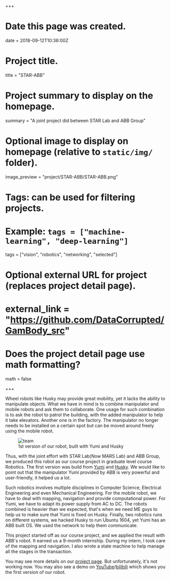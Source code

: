 +++
# Date this page was created.
date = 2018-09-12T10:36:00Z

# Project title.
title = "STAR-ABB"

# Project summary to display on the homepage.
summary = "A joint project did between STAR Lab and ABB Group"

# Optional image to display on homepage (relative to `static/img/` folder).
image_preview = "project/STAR-ABB/STAR-ABB.png"

# Tags: can be used for filtering projects.
# Example: `tags = ["machine-learning", "deep-learning"]`
tags = ["vision", "robotics", "networking", "selected"]

# Optional external URL for project (replaces project detail page).
# external_link = "https://github.com/DataCorrupted/GamBody_src"

# Does the project detail page use math formatting?
math = false

+++

Wheel robots like Husky may provide great mobility, yet it lacks the ability to manipulate objects. What we have in mind is to combine manipulator and mobile robots and ask them to collaborate. One usage for such combination is to ask the robot to patrol the building, with the added manipulator to help it take elevators. Another one is in the factory. The manipulator no longer needs to be installed on a certain spot but can be moved around freely using the mobile robot.

<figure>
  <img src="/img/project/STAR-ABB/STAR-ABB.png" alt="team"/>
  <figcaption>1st version of our robot, built with Yumi and Husky</figcaption>
</figure>

Thus, with the joint effort with STAR Lab(Now MARS Lab) and ABB Group, we produced this robot as our course project in graduate level course Robotics. The first version was build from [Yumi](https://new.abb.com/products/robotics/industrial-robots/yumi) and [Husky](https://www.clearpathrobotics.com/husky-unmanned-ground-vehicle-robot/). We would like to point out that the manipulator Yumi provided by ABB is very powerful and user-friendly, it helped us a lot.

Such robotics involves multiple disciplines in Computer Science, Electrical Engineering and even Mechanical Engineering. For the mobile robot, we have to deal with mapping, navigation and provide computational power. For Yumi, we have to adapt its power supply from AC to DC. The robots combined is heavier than we expected, that's when we need ME guys to help us to make sure that Yumi is fixed on Husky. Finally, two robotics runs on different systems, we hacked Husky to run Ubuntu 1604, yet Yumi has an ABB built OS. We used the network to help them communicate.

This project started off as our course project, and we applied the result with ABB's robot. It earned us a 9-month internship. During my intern, I took care of the mapping and navigation. I also wrote a state machine to help manage all the stages in the transaction.

You may see more details on our [project page](robotics.shanghaitech.edu.cn). But unfortunately, it's not working now. You may also see a demo on [YouTube](https://www.youtube.com/watch?v=QTBZvm4LgKQ)/[bilibili](https://www.bilibili.com/video/av25993612?from=search&seid=14391233130440824408) which shows you the first version of our robot. 

